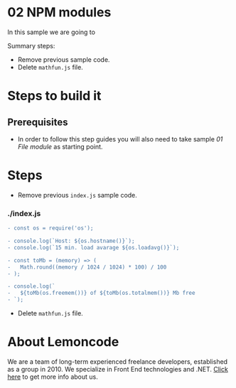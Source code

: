 # 02 NPM modules

In this sample we are going to

Summary steps:

- Remove previous sample code.
- Delete `mathfun.js` file.

# Steps to build it

## Prerequisites

- In order to follow this step guides you will also need to take sample _01 File module_ as starting point.

# Steps

- Remove previous `index.js` sample code.

### ./index.js

```diff
- const os = require('os');

- console.log(`Host: ${os.hostname()}`);
- console.log(`15 min. load avarage ${os.loadavg()}`);

- const toMb = (memory) => (
-   Math.round((memory / 1024 / 1024) * 100) / 100
- );

- console.log(`
-   ${toMb(os.freemem())} of ${toMb(os.totalmem())} Mb free
- `);

```

- Delete `mathfun.js` file.

# About Lemoncode

We are a team of long-term experienced freelance developers, established as a group in 2010.
We specialize in Front End technologies and .NET. [Click here](http://lemoncode.net/services/en/#en-home) to get more info about us.
